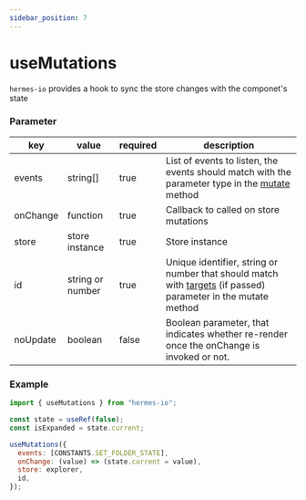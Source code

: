 ```yaml
---
sidebar_position: 7
---
```


# useMutations

`hermes-io` provides a hook to sync the store changes with the componet's state

### Parameter

| key      | value            | required | description                                                                                                                          |
| -------- | ---------------- | -------- | ------------------------------------------------------------------------------------------------------------------------------------ |
| events   | string[]         | true     | List of events to listen, the events should match with the parameter type in the [mutate](/docs/basics/mutate) method                |
| onChange | function         | true     | Callback to called on store mutations                                                                                                |
| store    | store instance   | true     | Store instance                                                                                                                       |
| id       | string or number | true     | Unique identifier, string or number that should match with [targets](/docs/basics/mutate) (if passed) parameter in the mutate method |
| noUpdate | boolean          | false    | Boolean parameter, that indicates whether re-render once the onChange is invoked or not.                                             |

### Example

```javascript
import { useMutations } from "hermes-io";

const state = useRef(false);
const isExpanded = state.current;

useMutations({
  events: [CONSTANTS.SET_FOLDER_STATE],
  onChange: (value) => (state.current = value),
  store: explorer,
  id,
});
```
